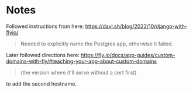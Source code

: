# Notes

Followed instructions from here: https://davi.sh/blog/2022/10/django-with-flyio/

> Needed to explicitly name the Postgres app, otherwise it failed.

Later followed directions here: https://fly.io/docs/app-guides/custom-domains-with-fly/#teaching-your-app-about-custom-domains

> (the version where it'll serve without a cert first)

to add the second hostname.